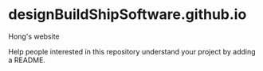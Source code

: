# designBuildShipSoftware.github.io
Hong's website

Help people interested in this repository understand your project by adding a README.

